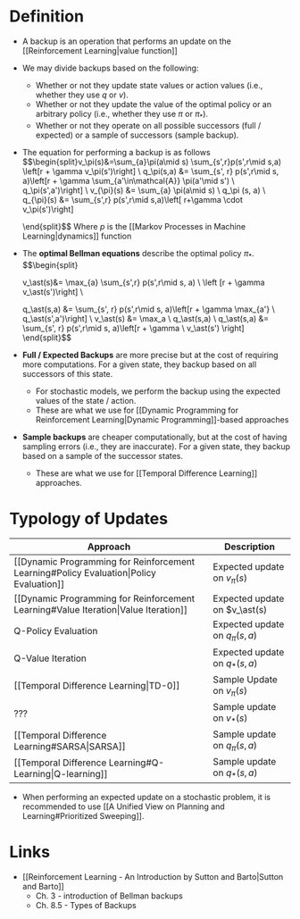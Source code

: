 # Definition
* A backup is an operation that performs an update on the [[Reinforcement Learning|value function]] 
* We may divide backups based on the following:
	* Whether or not they update state values or action values (i.e., whether they use $q$ or $v$).
	* Whether or not they update the value of the optimal policy or an arbitrary policy (i.e., whether they use $\pi$ or $\pi_\ast$). 
	* Whether or not they operate on all possible successors (full / expected) or a sample of successors (sample backup).

* The equation for performing a backup is as follows 
  $$\begin{split}v_\pi(s)&=\sum_{a}\pi(a\mid s) \sum_{s',r}p(s',r\mid s,a)  \left[r + \gamma v_\pi(s')\right] \\ 
  q_\pi(s,a) &=  \sum_{s', r} p(s',r\mid s, a)\left[r + \gamma \sum_{a'\in\mathcal{A}} \pi(a'\mid s') \ q_\pi(s',a')\right] \\ 
  v_{\pi}(s) &= \sum_{a} \pi(a\mid s) \ q_\pi (s, a) \\ 
  q_{\pi}(s) &= \sum_{s',r} p(s',r\mid s,a)\left[ r+\gamma \cdot v_\pi(s')\right]
  
  \end{split}$$
  Where $p$ is the [[Markov Processes in Machine Learning|dynamics]] function

* The **optimal Bellman equations** describe the optimal policy $\pi_\ast$. 
  $$\begin{split}
  
  v_\ast(s)&= \max_{a} \sum_{s',r} p(s',r\mid s, a) \ \left [r + \gamma v_\ast(s')\right] \\ 
  
  q_\ast(s,a) &=  \sum_{s', r} p(s',r\mid s, a)\left[r + \gamma \max_{a'} \  q_\ast(s',a')\right]   \\ 
  v_\ast(s) &= \max_a  \ q_\ast(s,a) \\ 
  q_\ast(s,a) &= \sum_{s', r} p(s',r\mid s, a)\left[r + \gamma \ v_\ast(s') \right]
	  \end{split}$$
	  
* **Full / Expected Backups** are more precise but at the cost of requiring more computations. For a given state, they backup based on all successors of this state.
	* For stochastic models, we perform the backup using the expected values of the state / action. 
	* These are what we use for [[Dynamic Programming for Reinforcement Learning|Dynamic Programming]]-based approaches
* **Sample backups** are cheaper computationally, but at the cost of having sampling errors (i.e., they are inaccurate). For a given state, they backup based on a sample of the successor states.
	* These are what we use for [[Temporal Difference Learning]] approaches.

# Typology of Updates
| Approach | Description | 
| --- | --- | 
| [[Dynamic Programming for Reinforcement Learning#Policy Evaluation\|Policy Evaluation]] | Expected update on $v_\pi(s)$ | 
| [[Dynamic Programming for Reinforcement Learning#Value Iteration\|Value Iteration]] | Expected update on $v_\ast(s) |
| Q-Policy Evaluation | Expected update on $q_\pi(s,a)$ |
| Q-Value Iteration | Expected update on $q_\ast(s,a)$ | 
| [[Temporal Difference Learning\|TD-0]] | Sample Update on $v_\pi(s)$ |
| ??? | Sample update on $v_\ast(s)$ |
| [[Temporal Difference Learning#SARSA\|SARSA]] | Sample update on $q_\pi(s,a)$ | 
| [[Temporal Difference Learning#Q-Learning\|Q-learning]] | Sample update on $q_\ast(s,a)$ |
* When performing an expected update on a stochastic problem, it is recommended to use [[A Unified View on Planning and Learning#Prioritized Sweeping]].
# Links
* [[Reinforcement Learning - An Introduction by Sutton and Barto|Sutton and Barto]]
	* Ch. 3 - introduction of Bellman backups
	* Ch. 8.5 - Types of Backups